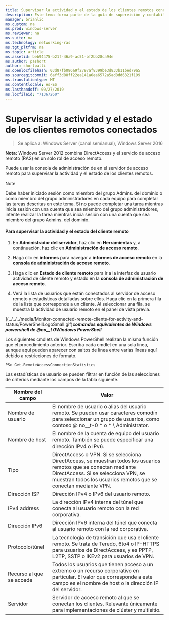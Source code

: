 ```yaml
---
title: Supervisar la actividad y el estado de los clientes remotos conectados
description: Este tema forma parte de la guía de supervisión y contabilidad de acceso remoto en Windows Server 2016.
manager: brianlic
ms.custom: na
ms.prod: windows-server
ms.reviewer: na
ms.suite: na
ms.technology: networking-ras
ms.tgt_pltfrm: na
ms.topic: article
ms.assetid: beb94475-b21f-46a9-ac51-bf2bb28ca94e
ms.author: pashort
author: shortpatti
ms.openlocfilehash: 03d87fb086a9f2797af8399be3d833b11bed79a5
ms.sourcegitcommit: 6aff3d88ff22ea141a6ea6572a5ad8dd6321f199
ms.translationtype: MT
ms.contentlocale: es-ES
ms.lasthandoff: 09/27/2019
ms.locfileid: "71367260"
---
```

# <a name="monitor-connected-remote-clients-for-activity-and-status"></a>Supervisar la actividad y el estado de los clientes remotos conectados

>Se aplica a: Windows Server (canal semianual), Windows Server 2016

**Nota:** Windows Server 2012 combina DirectAccess y el servicio de acceso remoto (RAS) en un solo rol de acceso remoto.  
  
Puede usar la consola de administración de en el servidor de acceso remoto para supervisar la actividad y el estado de los clientes remotos.  
  
> [!NOTE]  
> Debe haber iniciado sesión como miembro del grupo Admins. del dominio o como miembro del grupo administradores en cada equipo para completar las tareas descritas en este tema. Si no puede completar una tarea mientras inicia sesión con una cuenta que sea miembro del grupo administradores, intente realizar la tarea mientras inicia sesión con una cuenta que sea miembro del grupo Admins. del dominio.  
  
#### <a name="to-monitor-remote-client-activity-and-status"></a>Para supervisar la actividad y el estado del cliente remoto  
  
1.  En **Administrador del servidor**, haz clic en **Herramientas** y, a continuación, haz clic en **Administración de acceso remoto**.  
  
2.  Haga clic en **informes** para navegar a **informes de acceso remoto** en la **consola de administración de acceso remoto**.  
  
3.  Haga clic en **Estado de cliente remoto** para ir a la interfaz de usuario actividad de cliente remoto y estado en la **consola de administración de acceso remoto**.  
  
4.  Verá la lista de usuarios que están conectados al servidor de acceso remoto y estadísticas detalladas sobre ellos. Haga clic en la primera fila de la lista que corresponde a un cliente. Al seleccionar una fila, se muestra la actividad de usuario remoto en el panel de vista previa.  
  
](../../../media/Monitor-connected-remote-clients-for-activity-and-status/PowerShellLogoSmall.gif)***<em>comandos equivalentes de Windows powershell</em> de @no__t 0Windows PowerShell***  
  
Los siguientes cmdlets de Windows PowerShell realizan la misma función que el procedimiento anterior. Escriba cada cmdlet en una sola línea, aunque aquí pueden aparecer con saltos de línea entre varias líneas aquí debido a restricciones de formato.  
  
```  
PS> Get-RemoteAccessConnectionStatistics  
```  
  
Las estadísticas de usuario se pueden filtrar en función de las selecciones de criterios mediante los campos de la tabla siguiente.  
  
|Nombre del campo|Valor|  
|-------|-----|  
|Nombre de usuario|El nombre de usuario o alias del usuario remoto. Se pueden usar caracteres comodín para seleccionar un grupo de usuarios, como contoso @ no__t-0 * o \* \ Administrator.|  
|Nombre de host|El nombre de la cuenta de equipo del usuario remoto. También se puede especificar una dirección IPv4 o IPv6.|  
|Tipo|DirectAccess o VPN. Si se selecciona DirectAccess, se muestran todos los usuarios remotos que se conectan mediante DirectAccess. Si se selecciona VPN, se muestran todos los usuarios remotos que se conectan mediante VPN.|  
|Dirección ISP|Dirección IPv4 o IPv6 del usuario remoto.|  
|IPv4 address|La dirección IPv4 interna del túnel que conecta al usuario remoto con la red corporativa.|  
|Dirección IPv6|Dirección IPv6 interna del túnel que conecta al usuario remoto con la red corporativa.|  
|Protocolo/túnel|La tecnología de transición que usa el cliente remoto. Se trata de Teredo, 6to4 o IP-HTTPS para usuarios de DirectAccess, y es PPTP, L2TP, SSTP o IKEv2 para usuarios de VPN.|  
|Recurso al que se accede|Todos los usuarios que tienen acceso a un extremo o un recurso corporativo en particular. El valor que corresponde a este campo es el nombre de host o la dirección IP del servidor.|  
|Servidor|Servidor de acceso remoto al que se conectan los clientes. Relevante únicamente para implementaciones de clúster y multisitio.|  
  
  
  


